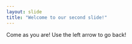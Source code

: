 ```yaml
---
layout: slide
title: "Welcome to our second slide!"
---
```

Come as you are!
Use the left arrow to go back!
